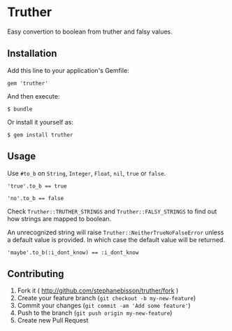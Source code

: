 # Truther

Easy convertion to boolean from truther and falsy values. 

## Installation

Add this line to your application's Gemfile:

    gem 'truther'

And then execute:

    $ bundle

Or install it yourself as:

    $ gem install truther

## Usage

Use `#to_b` on `String`, `Integer`, `Float`, `nil`, `true` or `false`.

	'true'.to_b == true

	'no'.to_b == false

Check `Truther::TRUTHER_STRINGS` and `Truther::FALSY_STRINGS` to find out how strings are mapped to boolean.

An unrecognized string will raise `Truther::NeitherTrueNoFalseError` unless a default value is provided. In which case the default value will be returned.

	'maybe'.to_b(:i_dont_know) == :i_dont_know

## Contributing

1. Fork it ( http://github.com/stephanebisson/truther/fork )
2. Create your feature branch (`git checkout -b my-new-feature`)
3. Commit your changes (`git commit -am 'Add some feature'`)
4. Push to the branch (`git push origin my-new-feature`)
5. Create new Pull Request
